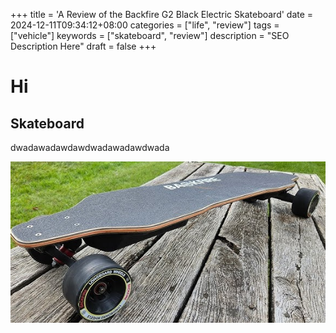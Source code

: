 +++
title = 'A Review of the Backfire G2 Black Electric Skateboard'
date = 2024-12-11T09:34:12+08:00
categories = ["life", "review"]
tags = ["vehicle"]
keywords = ["skateboard", "review"]
description = "SEO Description Here"
draft = false
+++

# Hi

## Skateboard

dwadawadawdawdwadawadawdwada


![alt text](/images/skateboard.png)